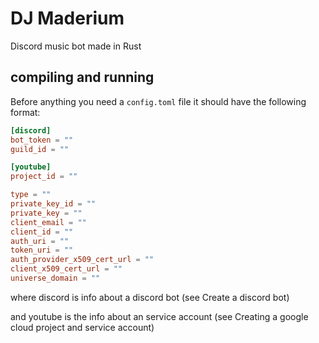 # DJ Maderium

Discord music bot made in Rust


## compiling and running

Before anything you need a `config.toml` file it should have the following format:

```toml
[discord]
bot_token = ""
guild_id = ""

[youtube]
project_id = ""

type = ""
private_key_id = ""
private_key = ""
client_email = ""
client_id = ""
auth_uri = ""
token_uri = ""
auth_provider_x509_cert_url = ""
client_x509_cert_url = ""
universe_domain = ""
```

where discord is info about a discord bot (see Create a discord bot)

and youtube is the info about an service account (see Creating a google cloud project and service account)

